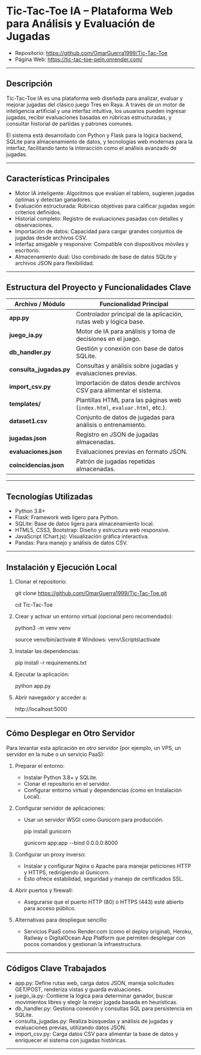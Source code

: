 # Tic-Tac-Toe IA – Plataforma Web para Análisis y Evaluación de Jugadas

- Repositorio: https://github.com/OmarGuerra1999/Tic-Tac-Toe
- Página Web: https://tic-tac-toe-peln.onrender.com/


---
## Descripción

Tic-Tac-Toe IA es una plataforma web diseñada para analizar, evaluar y mejorar jugadas del clásico juego Tres en Raya. A través de un motor de inteligencia artificial y una interfaz intuitiva, los usuarios pueden ingresar jugadas, recibir evaluaciones basadas en rúbricas estructuradas, y consultar historial de partidas y patrones comunes.

El sistema está desarrollado con Python y Flask para la lógica backend, SQLite para almacenamiento de datos, y tecnologías web modernas para la interfaz, facilitando tanto la interacción como el análisis avanzado de jugadas.

---

## Características Principales

- Motor IA inteligente: Algoritmos que evalúan el tablero, sugieren jugadas óptimas y detectan ganadores.
- Evaluación estructurada: Rúbricas objetivas para calificar jugadas según criterios definidos.
- Historial completo: Registro de evaluaciones pasadas con detalles y observaciones.
- Importación de datos: Capacidad para cargar grandes conjuntos de jugadas desde archivos CSV.
- Interfaz amigable y responsive: Compatible con dispositivos móviles y escritorio.
- Almacenamiento dual: Uso combinado de base de datos SQLite y archivos JSON para flexibilidad.

---

## Estructura del Proyecto y Funcionalidades Clave

| Archivo / Módulo         | Funcionalidad Principal                                                    |
| ------------------------ | -------------------------------------------------------------------------- |
| **app.py**               | Controlador principal de la aplicación, rutas web y lógica base.           |
| **juego\_ia.py**         | Motor de IA para análisis y toma de decisiones en el juego.                |
| **db\_handler.py**       | Gestión y conexión con base de datos SQLite.                               |
| **consulta\_jugadas.py** | Consultas y análisis sobre jugadas y evaluaciones previas.                 |
| **import\_csv.py**       | Importación de datos desde archivos CSV para alimentar el sistema.         |
| **templates/**           | Plantillas HTML para las páginas web (`index.html`, `evaluar.html`, etc.). |
| **dataset1.csv**         | Conjunto de datos de jugadas para análisis o entrenamiento.                |
| **jugadas.json**         | Registro en JSON de jugadas almacenadas.                                   |
| **evaluaciones.json**    | Evaluaciones previas en formato JSON.                                      |
| **coincidencias.json**   | Patrón de jugadas repetidas almacenadas.                                   |

---

## Tecnologías Utilizadas

- Python 3.8+
- Flask: Framework web ligero para Python.
- SQLite: Base de datos ligera para almacenamiento local.
- HTML5, CSS3, Bootstrap: Diseño y estructura web responsive.
- JavaScript (Chart.js): Visualización gráfica interactiva.
- Pandas: Para manejo y análisis de datos CSV.

---

## Instalación y Ejecución Local

1. Clonar el repositorio:
   
   git clone https://github.com/OmarGuerra1999/Tic-Tac-Toe.git
   
   cd Tic-Tac-Toe

2. Crear y activar un entorno virtual (opcional pero recomendado):

   python3 -m venv venv

   source venv/bin/activate   # Windows: venv\Scripts\activate

3. Instalar las dependencias:
   
   pip install -r requirements.txt

4. Ejecutar la aplicación:

   python app.py

5. Abrir navegador y acceder a:

   http://localhost:5000

---

## Cómo Desplegar en Otro Servidor

Para levantar esta aplicación en otro servidor (por ejemplo, un VPS, un servidor en la nube o un servicio PaaS):
   
1. Preparar el entorno:
  
    - Instalar Python 3.8+ y SQLite.
    - Clonar el repositorio en el servidor.
    - Configurar entorno virtual y dependencias (como en Instalación Local).

2. Configurar servidor de aplicaciones:

    - Usar un servidor WSGI como Gunicorn para producción.
    
        pip install gunicorn
        
        gunicorn app:app --bind 0.0.0.0:8000

3. Configurar un proxy inverso:

    - Instalar y configurar Nginx o Apache para manejar peticiones HTTP y HTTPS, redirigiendo al Gunicorn.
    - Esto ofrece estabilidad, seguridad y manejo de certificados SSL.

4. Abrir puertos y firewall:

    - Asegurarse que el puerto HTTP (80) o HTTPS (443) esté abierto para acceso público.

5. Alternativas para despliegue sencillo:

    - Servicios PaaS como Render.com (como el deploy original), Heroku, Railway o DigitalOcean App Platform que permiten desplegar con pocos comandos y gestionan la infraestructura.

---

## Códigos Clave Trabajados

- app.py: Define rutas web, carga datos JSON, maneja solicitudes GET/POST, renderiza vistas y guarda evaluaciones.
- juego_ia.py: Contiene la lógica para determinar ganador, buscar movimientos libres y elegir la mejor jugada basada en heurísticas.
- db_handler.py: Gestiona conexión y consultas SQL para persistencia en SQLite.
- consulta_jugadas.py: Realiza búsquedas y análisis de jugadas y evaluaciones previas, utilizando datos JSON.
- import_csv.py: Carga datos CSV para alimentar la base de datos y enriquecer el sistema con jugadas históricas.

---



